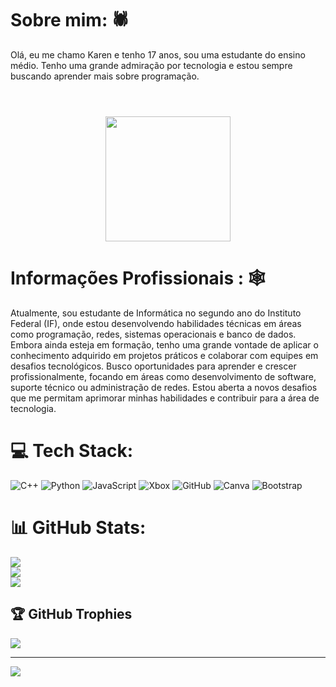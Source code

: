 # Sobre mim: 🕷
Olá, eu me chamo Karen e tenho 17 anos, sou uma estudante do ensino médio. Tenho uma grande admiração por tecnologia e estou sempre buscando aprender mais sobre programação.<br>

#
<br clear="both">

<div align="center">
  <img height="200" src="https://pin.it/3Beioa9mN"  />
</div>

###
# Informações Profissionais : 🕸
Atualmente, sou estudante de Informática no segundo ano do Instituto Federal (IF), onde estou desenvolvendo habilidades técnicas em áreas como programação, redes, sistemas operacionais e banco de dados. Embora ainda esteja em formação, tenho uma grande vontade de aplicar o conhecimento adquirido em projetos práticos e colaborar com equipes em desafios tecnológicos. Busco oportunidades para aprender e crescer profissionalmente, focando em áreas como desenvolvimento de software, suporte técnico ou administração de redes. Estou aberta a novos desafios que me permitam aprimorar minhas habilidades e contribuir para a área de tecnologia.

# 💻 Tech Stack:
![C++](https://img.shields.io/badge/c++-%2300599C.svg?style=for-the-badge&logo=c%2B%2B&logoColor=white) ![Python](https://img.shields.io/badge/python-3670A0?style=for-the-badge&logo=python&logoColor=ffdd54) ![JavaScript](https://img.shields.io/badge/javascript-%23323330.svg?style=for-the-badge&logo=javascript&logoColor=%23F7DF1E) ![Xbox](https://img.shields.io/badge/xbox-%23107C10.svg?style=for-the-badge&logo=xbox&logoColor=white) ![GitHub](https://img.shields.io/badge/github-%23121011.svg?style=for-the-badge&logo=github&logoColor=white) ![Canva](https://img.shields.io/badge/Canva-%2300C4CC.svg?style=for-the-badge&logo=Canva&logoColor=white) ![Bootstrap](https://img.shields.io/badge/bootstrap-%238511FA.svg?style=for-the-badge&logo=bootstrap&logoColor=white)
# 📊 GitHub Stats:
![](https://github-readme-stats.vercel.app/api?username=karen2207&theme=swift&hide_border=false&include_all_commits=true&count_private=true)<br/>
![](https://github-readme-streak-stats.herokuapp.com/?user=karen2207&theme=swift&hide_border=false)<br/>
![](https://github-readme-stats.vercel.app/api/top-langs/?username=karen2207&theme=swift&hide_border=false&include_all_commits=true&count_private=true&layout=compact)

## 🏆 GitHub Trophies
![](https://github-profile-trophy.vercel.app/?username=karen2207&theme=swift&no-frame=false&no-bg=false&margin-w=4)

---
[![](https://visitcount.itsvg.in/api?id=karen2207&icon=7&color=12)](https://visitcount.itsvg.in)

<!-- Proudly created with GPRM ( https://gprm.itsvg.in ) -->
